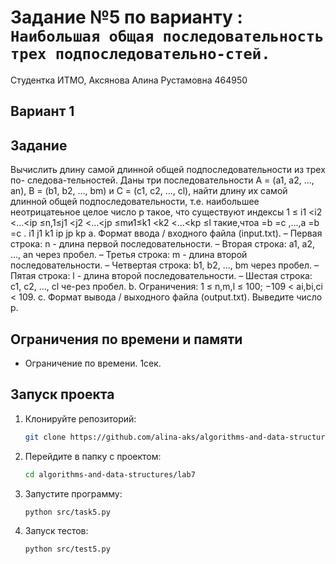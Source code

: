 # Задание №5 по варианту : `Наибольшая общая последовательность трех подпоследовательно-стей. `
Студентка ИТМО, Аксянова Алина Рустамовна  464950

## Вариант 1

## Задание 
Вычислить длину самой длинной общей подпоследовательности из трех по- следова-тельностей. 
Даны три последовательности A = (a1, a2, ..., an), B = (b1, b2, ..., bm) и C = 
(c1, c2, ..., cl), найти длину их самой длинной общей подпоследовательности, т.е. 
наибольшее неотрицатеьное целое число p такое, что существуют индексы 1 ≤ 
i1 <i2 <...<ip ≤n,1≤j1 <j2 <...<jp ≤mи1≤k1 <k2 <...<kp ≤l 
такие,чтоa =b =c ,...,a =b =c . i1 j1 k1 ip jp kp 
a.	Формат ввода / входного файла (input.txt). 
– Первая строка: n - длина первой последовательности. – Вторая строка: a1, a2, ..., an через пробел.
– Третья строка: m - длина второй последовательности. – Четвертая строка: b1, b2, ..., bm через пробел. 
– Пятая строка: l - длина второй последовательности. – Шестая строка: c1, c2, ..., cl че-рез пробел. 
b.	Ограничения: 1 ≤ n,m,l ≤ 100; −109 < ai,bi,ci < 109. 
c.	Формат вывода / выходного файла (output.txt). Выведите число p. 


## Ограничения по времени и памяти

- Ограничение по времени. 1сек.


## Запуск проекта
1. Клонируйте репозиторий:
   ```bash
   git clone https://github.com/alina-aks/algorithms-and-data-structures.git
   
   ```
2. Перейдите в папку с проектом:
   ```bash
   cd algorithms-and-data-structures/lab7
   ```
3. Запустите программу:
   ```bash
   python src/task5.py
   ```

4. Запуск тестов:
   ```bash
   python src/test5.py
   ```
